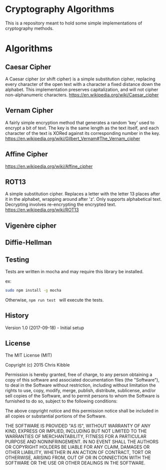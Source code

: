 # Cryptography Algorithms
 
This is a repository meant to hold some simple implementations of cryptography methods.
 
# Algorithms
## Caesar Cipher
A Caesar cipher (or shift cipher) is a simple substitution cipher, replacing every character of the open text with a character a fixed distance down the alphabet.  This implementation preserves capitalization, and will not cipher non-alphanumeric characters.
https://en.wikipedia.org/wiki/Caesar_cipher
## Vernam Cipher
A fairly simple encryption method that generates a random 'key' used to encrypt a bit of text.  The key is the same length as the text itself, and each character of the text is XORed against its corresponding number in the key.
https://en.wikipedia.org/wiki/Gilbert_Vernam#The_Vernam_cipher
## Affine Cipher
https://en.wikipedia.org/wiki/Affine_cipher
## ROT13
A simple substitution cipher.  Replaces a letter with the letter 13 places after it in the alphabet, wrapping around after 'z'.  Only supports alphabetical text.  Decrypting involves re-encrypting the encrypted text.
https://en.wikipedia.org/wiki/ROT13
## Vigenère cipher
## Diffie-Hellman

## Testing
Tests are written in mocha and may require this library be installed.

ex:

```sh
sudo npm install -g mocha
```

Otherwise, ```npm run test ``` will execute the tests.

## History
 
Version 1.0 (2017-09-18) - Initial setup
 
## License
 
The MIT License (MIT)

Copyright (c) 2015 Chris Kibble

Permission is hereby granted, free of charge, to any person obtaining a copy of this software and associated documentation files (the "Software"), to deal in the Software without restriction, including without limitation the rights to use, copy, modify, merge, publish, distribute, sublicense, and/or sell copies of the Software, and to permit persons to whom the Software is furnished to do so, subject to the following conditions:

The above copyright notice and this permission notice shall be included in all copies or substantial portions of the Software.

THE SOFTWARE IS PROVIDED "AS IS", WITHOUT WARRANTY OF ANY KIND, EXPRESS OR IMPLIED, INCLUDING BUT NOT LIMITED TO THE WARRANTIES OF MERCHANTABILITY, FITNESS FOR A PARTICULAR PURPOSE AND NONINFRINGEMENT. IN NO EVENT SHALL THE AUTHORS OR COPYRIGHT HOLDERS BE LIABLE FOR ANY CLAIM, DAMAGES OR OTHER LIABILITY, WHETHER IN AN ACTION OF CONTRACT, TORT OR OTHERWISE, ARISING FROM, OUT OF OR IN CONNECTION WITH THE SOFTWARE OR THE USE OR OTHER DEALINGS IN THE SOFTWARE.
